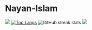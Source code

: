 # Nayan-Islam
![](https://i.postimg.cc/pTNRMsbV/Top-10-Front-End-Development-Companies-in-2023-Sep-25-2023-10-22-41-1609-AM.webp)
[![Top Langs](https://github-readme-stats.vercel.app/api/top-langs/?username=IamNayanIslam)](https://github.com/anuraghazra/github-readme-stats)
![GitHub streak stats](https://github-readme-streak-stats.herokuapp.com/?user=IamNayanIslam)
![](https://komarev.com/ghpvc/?username=IamNayanIslam&color=blue)
